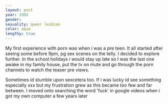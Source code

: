 ```yaml
---
layout: post
year: 1992
gender:
sexuality: queer lesbian
color: aqua
lengthy: true
---
```

My first experience with porn was when i was a pre teen. It all started after seeing some before 9pm, pg sex scenes on the telly. I decided to explore further. In the school holidays i would stay up late so I was the last one awake in my family house, put the tv on mute and go through the porn channels to watch the teaser pre views.

<!--more-->

Sometimes id stumble upon sexcetera too. If i was lucky id see something especially xxx but my frustration grew as this became too few and far between. I moved onto searching the word 'fuck' in google videos when i got my own computer a few years later
